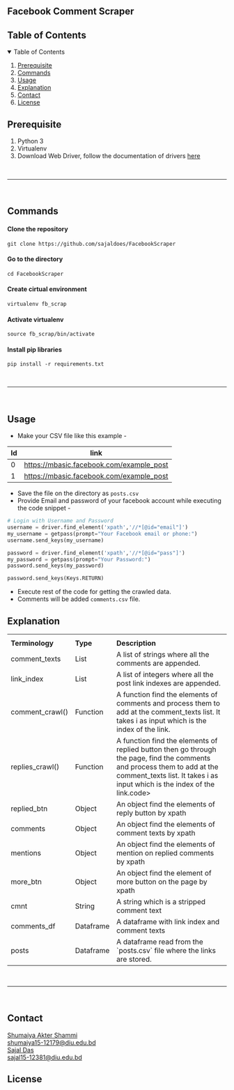 ## Facebook Comment Scraper

<!--TABLE of contents-->
<h2> Table of Contents </h2>
<details open="open">
  <summary>Table of Contents</summary>
  <ol>
    <li><a href="#Prerequisite">Prerequisite</a></li>
    <li><a href="#Commands">Commands</a></li>
    <li><a href="#Usage">Usage</a></li>
    <li><a href="#Explanation">Explanation</a></li>
    <li><a href="#Contact">Contact</a></li>
    <li><a href="#license">License</a></li>
  </ol>
</details>

<!--TABLE of contents //-->

## Prerequisite
1. Python 3
2. Virtualenv
3. Download Web Driver, follow the documentation of drivers [here](https://pypi.org/project/selenium/)
<br>
<hr>
<br>

## Commands

#### Clone the repository
```
git clone https://github.com/sajaldoes/FacebookScraper
```

#### Go to the directory
```
cd FacebookScraper
```

#### Create cirtual environment
```
virtualenv fb_scrap
```

#### Activate virtualenv
```
source fb_scrap/bin/activate
```
#### Install pip libraries
```
pip install -r requirements.txt
```

<br>
<hr>
<br>

## Usage

* Make your CSV file like this example - 

| Id      | link |
| ----------- | ----------- |
| 0     |  https://mbasic.facebook.com/example_post      |
| 1   | https://mbasic.facebook.com/example_post       |

* Save the file on the directory as `posts.csv`
* Provide Email and password of your facebook account while executing the code snippet - 

```python
# Login with Username and Password
username = driver.find_element('xpath','//*[@id="email"]')
my_username = getpass(prompt="Your Facebook email or phone:")
username.send_keys(my_username)

password = driver.find_element('xpath','//*[@id="pass"]')
my_password = getpass(prompt="Your Password:")
password.send_keys(my_password)

password.send_keys(Keys.RETURN)
```
* Execute rest of the code for getting the crawled data.
* Comments will be added `comments.csv` file.

## Explanation
<table>
<th>
<tr>
<td> <b>Terminology</b> </td>
<td> <b>Type</b> </td>
<td> <b>Description</b> </td>
</tr>
</th>

<tr>
<td>
comment_texts
</td>
<td>
List
</td>
<td>
A list of strings where all the comments are appended.
</td>
</tr>

<tr>
<td>
link_index
</td>
<td>
List
</td>
<td>
A list of integers where all the post link indexes are appended.
</td>
</tr>

<tr>
<td>
comment_crawl()
</td>
<td>
Function
</td>
<td>
A function find the elements of comments and process them to add at the comment_texts list. It takes i as input which is the index of the link.
</td>
</tr>

<tr>
<td>
replies_crawl()
</td>
<td>
Function
</td>
<td>
A function find the elements of replied button then go through the page, find the comments and process them to add at the comment_texts list. It takes i as input which is the index of the link.code>
</td>
</tr>

<tr>
<td>
replied_btn
</td>
<td>
Object
</td>
<td>
An object find the elements of reply button by xpath
 </code>
</td>
</tr>

<tr>
<td>
comments
</td>
<td>
Object
</td>
<td>
An object find the elements of comment texts by xpath
 </code>
</td>
</tr>

<tr>
<td>
mentions
</td>
<td>
Object
</td>
<td>
An object find the elements of mention on replied comments by xpath
 </code>
</td>
</tr>

<tr>
<td>
more_btn
</td>
<td>
Object
</td>
<td>
An object find the element of more button on the page by xpath
</td>
</tr>

<tr>
<td>
cmnt
</td>
<td>
String
</td>
<td>
A string which is a stripped comment text
 </code>
</td>
</tr>

<tr>
<td>
comments_df
</td>
<td>
Dataframe
</td>
<td>
A dataframe with link index and comment texts
 </code>
</td>
</tr>

<tr>
<td>
posts
</td>
<td>
Dataframe
</td>
<td>
A dataframe read from the `posts.csv` file where the links are stored.
 </code>
</td>
</tr>
</table>

<br>
<hr>
<br>


## Contact

[Shumaiya Akter Shammi](https://github.com/Shammi179)<br>
shumaiya15-12179@diu.edu.bd <br>
[Sajal Das](https://github.com/sajaldoes)<br>
sajal15-12381@diu.edu.bd <br>

## License